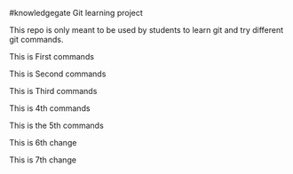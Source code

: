 #knowledgegate Git learning project

This repo is only meant to be used by students to learn git and try different git commands. 

This is First  commands  

This is Second  commands  

This is Third  commands

This is  4th commands

This is the 5th commands

This is 6th  change

This is 7th change
